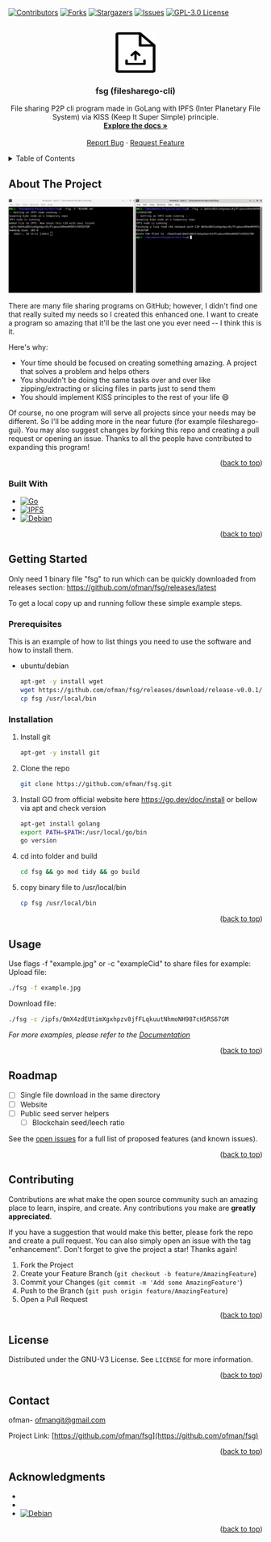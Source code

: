 <!-- Improved compatibility of back to top link: See: https://github.com/othneildrew/Best-README-Template/pull/73 -->
<a name="readme-top"></a>
<!--
*** Thanks for checking out the Best-README-Template. If you have a suggestion
*** that would make this better, please fork the repo and create a pull request
*** or simply open an issue with the tag "enhancement".
*** Don't forget to give the project a star!
*** Thanks again! Now go create something AMAZING! :D
-->



<!-- PROJECT SHIELDS -->
<!--
*** I'm using markdown "reference style" links for readability.
*** Reference links are enclosed in brackets [ ] instead of parentheses ( ).
*** See the bottom of this document for the declaration of the reference variables
*** for contributors-url, forks-url, etc. This is an optional, concise syntax you may use.
*** https://www.markdownguide.org/basic-syntax/#reference-style-links
-->
[![Contributors][contributors-shield]][contributors-url]
[![Forks][forks-shield]][forks-url]
[![Stargazers][stars-shield]][stars-url]
[![Issues][issues-shield]][issues-url]
[![GPL-3.0 License][license-shield]][license-url]



<!-- PROJECT LOGO -->
<br />
<div align="center">
  <a href="https://github.com/ofman/fsg">
    <img src="img/logo.png" alt="Logo" width="80" height="80">
  </a>

<h3 align="center">fsg (filesharego-cli)</h3>

  <p align="center">
    File sharing P2P cli program made in GoLang with IPFS (Inter Planetary File System) via KISS (Keep It Super Simple) principle.
    <br />
    <a href="https://github.com/ofman/fsg"><strong>Explore the docs »</strong></a>
    <br />
    <br />
    <!-- <a href="https://github.com/ofman/fsg">View Online Demo</a>
    · -->
    <a href="https://github.com/ofman/fsg/issues">Report Bug</a>
    ·
    <a href="https://github.com/ofman/fsg/issues">Request Feature</a>
  </p>
</div>



<!-- TABLE OF CONTENTS -->
<details>
  <summary>Table of Contents</summary>
  <ol>
    <li>
      <a href="#about-the-project">About The Project</a>
      <ul>
        <li><a href="#built-with">Built With</a></li>
      </ul>
    </li>
    <li>
      <a href="#getting-started">Getting Started</a>
      <ul>
        <li><a href="#prerequisites">Prerequisites</a></li>
        <li><a href="#installation">Installation</a></li>
      </ul>
    </li>
    <li><a href="#usage">Usage</a></li>
    <li><a href="#roadmap">Roadmap</a></li>
    <li><a href="#contributing">Contributing</a></li>
    <li><a href="#license">License</a></li>
    <li><a href="#contact">Contact</a></li>
    <li><a href="#acknowledgments">Acknowledgments</a></li>
  </ol>
</details>



<!-- ABOUT THE PROJECT -->
## About The Project

[![FileShareGo-cli Screen Shot][product-screenshot]](img/screenshot.png)

There are many file sharing programs on GitHub; however, I didn't find one that really suited my needs so I created this enhanced one. I want to create a program so amazing that it'll be the last one you ever need -- I think this is it.

Here's why:
* Your time should be focused on creating something amazing. A project that solves a problem and helps others
* You shouldn't be doing the same tasks over and over like zipping/extracting or slicing files in parts just to send them
* You should implement KISS principles to the rest of your life :smile:

Of course, no one program will serve all projects since your needs may be different. So I'll be adding more in the near future (for example filesharego-gui). You may also suggest changes by forking this repo and creating a pull request or opening an issue. Thanks to all the people have contributed to expanding this program!

<p align="right">(<a href="#readme-top">back to top</a>)</p>



### Built With

* [![Go][go.dev]][go-url]
* [![IPFS][ipfs.tech]][ipfs-url]
* [![Debian][debian.org]][debian-url]

<p align="right">(<a href="#readme-top">back to top</a>)</p>



<!-- GETTING STARTED -->
## Getting Started

Only need 1 binary file "fsg" to run which can be quickly downloaded from releases section: https://github.com/ofman/fsg/releases/latest

To get a local copy up and running follow these simple example steps.

### Prerequisites

This is an example of how to list things you need to use the software and how to install them.


* ubuntu/debian
  ```sh
  apt-get -y install wget
  wget https://github.com/ofman/fsg/releases/download/release-v0.0.1/fsg
  cp fsg /usr/local/bin
  ```

### Installation

1. Install git
   ```sh
   apt-get -y install git
   ```
2. Clone the repo
   ```sh
   git clone https://github.com/ofman/fsg.git
   ```
3. Install GO from official website here https://go.dev/doc/install or bellow via apt and check version
   ```sh
   apt-get install golang
   export PATH=$PATH:/usr/local/go/bin
   go version
   ```
4. cd into folder and build
   ```sh
   cd fsg && go mod tidy && go build
   ```
5. copy binary file to /usr/local/bin
   ```sh
   cp fsg /usr/local/bin
   ```

<p align="right">(<a href="#readme-top">back to top</a>)</p>



<!-- USAGE EXAMPLES -->
## Usage

Use flags -f "example.jpg" or -c "exampleCid" to share files for example:
Upload file:
   ```sh
   ./fsg -f example.jpg
   ```
Download file:
   ```sh
   ./fsg -c /ipfs/QmX4zdEUtimXgxhpzv8jfFLqkuutNhmoNH987cH5RS67GM
   ```

_For more examples, please refer to the [Documentation](https://oofman.github.com/fsg-site)_

<p align="right">(<a href="#readme-top">back to top</a>)</p>



<!-- ROADMAP -->
## Roadmap

- [ ] Single file download in the same directory
- [ ] Website
- [ ] Public seed server helpers
    - [ ] Blockchain seed/leech ratio

See the [open issues](https://github.com/ofman/fsg/issues) for a full list of proposed features (and known issues).

<p align="right">(<a href="#readme-top">back to top</a>)</p>



<!-- CONTRIBUTING -->
## Contributing

Contributions are what make the open source community such an amazing place to learn, inspire, and create. Any contributions you make are **greatly appreciated**.

If you have a suggestion that would make this better, please fork the repo and create a pull request. You can also simply open an issue with the tag "enhancement".
Don't forget to give the project a star! Thanks again!

1. Fork the Project
2. Create your Feature Branch (`git checkout -b feature/AmazingFeature`)
3. Commit your Changes (`git commit -m 'Add some AmazingFeature'`)
4. Push to the Branch (`git push origin feature/AmazingFeature`)
5. Open a Pull Request

<p align="right">(<a href="#readme-top">back to top</a>)</p>



<!-- LICENSE -->
## License

Distributed under the GNU-V3 License. See `LICENSE` for more information.

<p align="right">(<a href="#readme-top">back to top</a>)</p>



<!-- CONTACT -->
## Contact

ofman<!-- [@twitter_handle](https://twitter.com/twitter_handle) -->- ofmangit@gmail.com

Project Link: [https://github.com/ofman/fsg](https://github.com/ofman/fsg)

<p align="right">(<a href="#readme-top">back to top</a>)</p>



<!-- ACKNOWLEDGMENTS -->
## Acknowledgments

* []()
* []()
* [![Debian][debian.org]][debian-url]

<p align="right">(<a href="#readme-top">back to top</a>)</p>



<!-- MARKDOWN LINKS & IMAGES -->
<!-- https://www.markdownguide.org/basic-syntax/#reference-style-links -->
[contributors-shield]: https://img.shields.io/github/contributors/ofman/fsg.svg?style=for-the-badge
[contributors-url]: https://github.com/ofman/fsg/graphs/contributors
[forks-shield]: https://img.shields.io/github/forks/ofman/fsg.svg?style=for-the-badge
[forks-url]: https://github.com/ofman/fsg/network/members
[stars-shield]: https://img.shields.io/github/stars/ofman/fsg.svg?style=for-the-badge
[stars-url]: https://github.com/ofman/fsg/stargazers
[issues-shield]: https://img.shields.io/github/issues/ofman/fsg.svg?style=for-the-badge
[issues-url]: https://github.com/ofman/fsg/issues
[license-shield]: https://img.shields.io/github/license/ofman/fsg.svg?style=for-the-badge
[license-url]: https://github.com/ofman/fsg/blob/master/LICENSE
[product-screenshot]: img/screenshot.png
[go.dev]: https://img.shields.io/badge/Go-00ADD8?style=for-the-badge&logo=go&logoColor=white
[go-url]: https://go.dev/
[ipfs.tech]: https://img.shields.io/badge/IPFS-Inter_Planetary_File_System-blue
[ipfs-url]: https://ipfs.tech/
[debian.org]: https://img.shields.io/badge/Debian-A81D33?style=for-the-badge&logo=debian&logoColor=white
[debian-url]: https://www.debian.org/distrib/